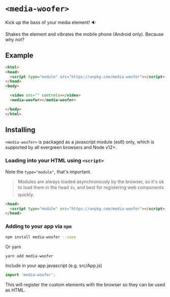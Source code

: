 # `<media-woofer>`

Kick up the bass of your media element! :sound:

Shakes the element and vibrates the mobile phone (Android only). Because why not?

## Example

```html
<html>
<head>
  <script type="module" src="https://unpkg.com/media-woofer"></script>
</head>
<body>

  <video src="" controls></video>
  <media-woofer></media-woofer>

</body>
</html>
```

## Installing

`<media-woofer>` is packaged as a javascript module (es6) only, which is supported by all evergreen browsers and Node v12+.

### Loading into your HTML using `<script>`

Note the `type="module"`, that's important.

> Modules are always loaded asynchronously by the browser, so it's ok to load them in the head :thumbsup:, and best for registering web components quickly.

```html
<head>
  <script type="module" src="https://unpkg.com/media-woofer"></script>
</head>
```

### Adding to your app via `npm`

```bash
npm install media-woofer --save
```
Or yarn
```bash
yarn add media-woofer
```

Include in your app javascript (e.g. src/App.js)
```js
import 'media-woofer';
```
This will register the custom elements with the browser so they can be used as HTML.
